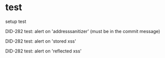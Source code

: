 # test
setup test

DID-282 test: alert on 'addresssanitizer' (must be in the commit message)

DID-282 test: alert on 'stored xss'

DID-282 test: alert on 'reflected xss'
